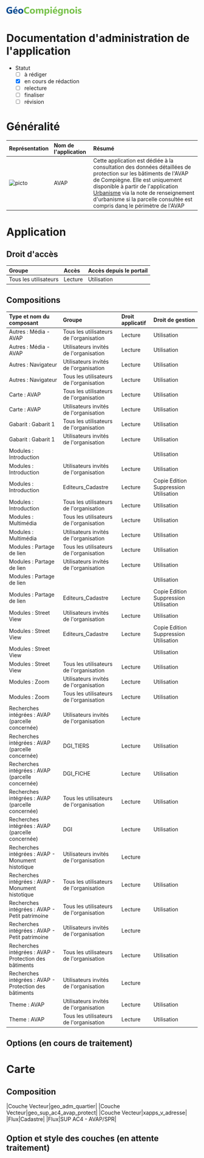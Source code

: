 ![picto](https://github.com/sigagglocompiegne/orga_gest_igeo/blob/master/doc/img/geocompiegnois_2020_reduit_v2.png)

# Documentation d'administration de l'application #


* Statut
  - [ ] à rédiger
  - [x] en cours de rédaction
  - [ ] relecture
  - [ ] finaliser
  - [ ] révision

# Généralité

|Représentation| Nom de l'application |Résumé|
|:---|:---|:---|
|![picto](picto_appli_eco.png)|AVAP|Cette application est dédiée à la consultation des données détaillées de protection sur les bâtiments de l'AVAP de Compiègne. Elle est uniquement disponible à partir de l'application [Urbanisme](https://github.com/sigagglocompiegne/docurba/blob/master/app/doc_admin_app_docurba.md) via la note de renseignement d'urbanisme si la parcelle consultée est compris danq le périmètre de l'AVAP||

# Application

## Droit d'accès

|Groupe|Accès|Accès depuis le portail|
|:---|:---|:---|
|Tous les utilisateurs|Lecture|Utilisation|

## Compositions

|Type et nom du composant|Groupe|Droit applicatif|Droit de gestion|
|:---|:---|:---|:---|
|Autres : Média - AVAP|Tous les utilisateurs de l'organisation|Lecture | Utilisation|
|Autres : Média - AVAP|Utilisateurs invités de l'organisation|Lecture | Utilisation|
|Autres : Navigateur|Utilisateurs invités de l'organisation|Lecture | Utilisation|
|Autres : Navigateur|Tous les utilisateurs de l'organisation|Lecture | Utilisation|
|Carte : AVAP|Tous les utilisateurs de l'organisation|Lecture | Utilisation|
|Carte : AVAP|Utilisateurs invités de l'organisation|Lecture | Utilisation|
|Gabarit : Gabarit 1|Tous les utilisateurs de l'organisation|Lecture | Utilisation|
|Gabarit : Gabarit 1|Utilisateurs invités de l'organisation|Lecture | Utilisation|
|Modules : Introduction|||Utilisation|
|Modules : Introduction|Utilisateurs invités de l'organisation|Lecture | Utilisation|
|Modules : Introduction|Editeurs_Cadastre|Lecture    | Copie Edition Suppression Utilisation|
|Modules : Introduction|Tous les utilisateurs de l'organisation|Lecture | Utilisation|
|Modules : Multimédia|Tous les utilisateurs de l'organisation|Lecture | Utilisation|
|Modules : Multimédia|Utilisateurs invités de l'organisation|Lecture | Utilisation|
|Modules : Partage de lien|Tous les utilisateurs de l'organisation|Lecture | Utilisation|
|Modules : Partage de lien|Utilisateurs invités de l'organisation|Lecture | Utilisation|
|Modules : Partage de lien|||Utilisation|
|Modules : Partage de lien|Editeurs_Cadastre|Lecture    | Copie Edition Suppression Utilisation|
|Modules : Street View|Utilisateurs invités de l'organisation|Lecture | Utilisation|
|Modules : Street View|Editeurs_Cadastre|Lecture    | Copie Edition Suppression Utilisation|
|Modules : Street View|||Utilisation|
|Modules : Street View|Tous les utilisateurs de l'organisation|Lecture | Utilisation|
|Modules : Zoom|Utilisateurs invités de l'organisation|Lecture | Utilisation|
|Modules : Zoom|Tous les utilisateurs de l'organisation|Lecture | Utilisation|
|Recherches intégrées : AVAP (parcelle concernée)|Utilisateurs invités de l'organisation|Lecture||
|Recherches intégrées : AVAP (parcelle concernée)|DGI_TIERS|Lecture | Utilisation|
|Recherches intégrées : AVAP (parcelle concernée)|DGI_FICHE|Lecture | Utilisation|
|Recherches intégrées : AVAP (parcelle concernée)|Tous les utilisateurs de l'organisation|Lecture | Utilisation|
|Recherches intégrées : AVAP (parcelle concernée)|DGI|Lecture | Utilisation|
|Recherches intégrées : AVAP - Monument histotique|Utilisateurs invités de l'organisation|Lecture||
|Recherches intégrées : AVAP - Monument histotique|Tous les utilisateurs de l'organisation|Lecture | Utilisation|
|Recherches intégrées : AVAP - Petit patrimoine|Tous les utilisateurs de l'organisation|Lecture | Utilisation|
|Recherches intégrées : AVAP - Petit patrimoine|Utilisateurs invités de l'organisation|Lecture||
|Recherches intégrées : AVAP - Protection des bâtiments|Tous les utilisateurs de l'organisation|Lecture | Utilisation|
|Recherches intégrées : AVAP - Protection des bâtiments|Utilisateurs invités de l'organisation|Lecture||
|Theme : AVAP|Utilisateurs invités de l'organisation|Lecture | Utilisation|
|Theme : AVAP|Tous les utilisateurs de l'organisation|Lecture | Utilisation|

## Options (en cours de traitement)

# Carte

## Composition

|Couche Vecteur|geo_adm_quartier|
|Couche Vecteur|geo_sup_ac4_avap_protect|
|Couche Vecteur|xapps_v_adresse|
|Flux|Cadastre|
|Flux|SUP AC4 - AVAP/SPR|

## Option et style des couches (en attente traitement)







